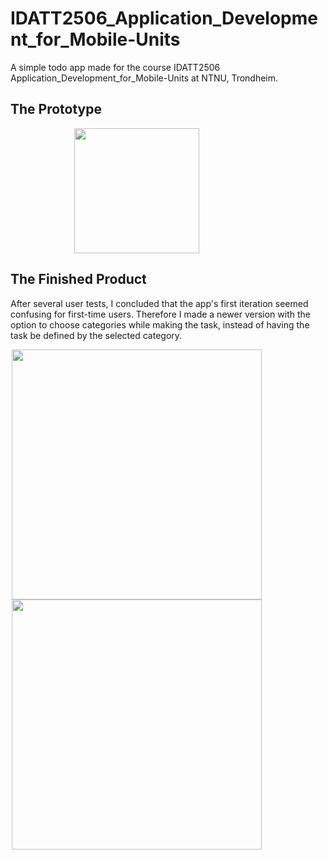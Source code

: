 # IDATT2506_Application_Development_for_Mobile-Units

A simple todo app made for the course IDATT2506 Application_Development_for_Mobile-Units at NTNU, Trondheim.


## The Prototype
<p align="center">
    <img src="https://github.com/user-attachments/assets/ffc0537a-84cc-4734-a28a-44250d995dfa" width="200" style="margin-right: 100px;">
</p>


## The Finished Product
After several user tests, I concluded that the app's first iteration seemed confusing for first-time users. Therefore I made a newer version with the option to choose categories while making the task, instead of having the task be defined by the selected category.
<p align="center">
  <img src="https://github.com/user-attachments/assets/2cfa2b7c-4e43-4163-89fa-885fda465c28" height="400" style="margin-right: 100px;">
   <img src="https://github.com/user-attachments/assets/8e7b1738-e890-43fa-a14c-362ab7129600" height="400" style="margin-right: 100px;">
</p>

